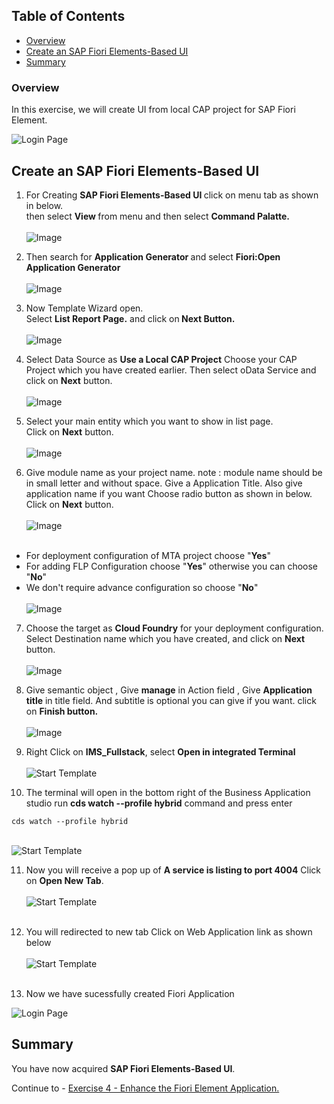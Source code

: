 ## Table of Contents
 - [Overview](#section1)
 - [Create an SAP Fiori Elements-Based UI](#section2)
 - [Summary](#summary)


### Overview <a name="section1"></a>

In this exercise, we will create UI from local CAP project for SAP Fiori Element.

 ![Login Page](/exercises/3_Create%20an%20SAP%20Fiori%20Elements-Based%20UI/images/16.png)

## Create an SAP Fiori Elements-Based UI <a name="section2"></a>

1. For Creating <b>SAP Fiori Elements-Based UI </b> click on menu tab as shown in below.<br>
then select <b>View </b> from menu and then select <b>Command Palatte. </b><br><br>![Image](./images/01.png)

2. Then search for <b> Application Generator </b>and select <b> Fiori:Open Application Generator </b><br>
<br>![Image](./images/02.png)

3. Now Template Wizard open.<br>
Select <b>List Report Page.</b> and click on<b> Next Button.</b>  <br><br>![Image](./images/03.png)

4. Select Data Source as <b>Use a Local CAP Project</b>
Choose your CAP Project which you have created earlier.
Then select oData Service and click on <b>Next</b> button.<br>
<br>![Image](./images/04.png)

5. Select your main entity which you want to show in list page.<br>
Click on <b>Next</b> button.
<br><br>![Image](./images/05.png)

6. Give module name as your project name.
note : module name should be in small letter and without space.
Give a Application Title. Also give application name if you want
Choose radio button as shown in below.
Click on <b>Next</b> button.
<br><br>![Image](./images/06.png)<br><br>

- For deployment configuration of MTA project choose "<b>Yes</b>"
- For adding FLP Configuration choose "<b>Yes</b>" otherwise you can choose "<b>No</b>"
- We don't require advance configuration so choose "<b>No</b>"
<br><br>![Image](./images/07.png)

7. Choose the target as <b>Cloud Foundry</b> for your deployment configuration.<br>
Select Destination name which you have created, and click on <b>Next</b> button.
<br><br>![Image](./images/08.png)

8. Give semantic object , Give <b>manage</b> in Action field , Give <b> Application title</b> in title field. And subtitle is optional you can give if you want.
click on <b>Finish button.</b>
<br><br>![Image](./images/09.png)

9. Right Click on <b>IMS_Fullstack</b>, select <b>Open in integrated Terminal</b> <br><br>![Start Template](images/18.png)<br>

10. The terminal will open in the bottom right of the Business Application studio  run  <b>cds watch --profile hybrid</b>  command and press enter  <br>

```
cds watch --profile hybrid

```
 <br>![Start Template](images/19.png)<br>

 11. Now you will receive a pop up of <b>A service is listing to port 4004</b> Click on <b>Open New Tab</b>. 
<br><br>![Start Template](images/17.png)<br><br>

 12. You will redirected to new tab Click on Web Application link as shown below
<br><br>![Start Template](images/20.png)<br><br>

13. Now we have sucessfully created Fiori Application

 ![Login Page](/exercises/3_Create%20an%20SAP%20Fiori%20Elements-Based%20UI/images/16.png)


## Summary<a name="summary"></a>

You have now acquired <b>SAP Fiori Elements-Based UI</b>.

Continue to - [Exercise 4 - Enhance the Fiori Element Application.](../4_Enhance%20the%20Fiori%20Element%20Application%20with%20annotation/Readme.md)

